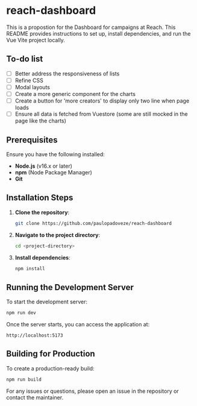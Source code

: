 # reach-dashboard
 This is a propostion for the Dashboard for campaigns at Reach. This README provides instructions to set up, install dependencies, and run the Vue Vite project locally.

## To-do list

 - [ ] Better address the responsiveness of lists
 - [ ] Refine CSS
 - [ ] Modal layouts
 - [ ] Create a more generic component for the charts
 - [ ] Create a button for 'more creators' to display only two line when page loads
 - [ ] Ensure all data is fetched from Vuestore (some are still mocked in the page like the charts)

## Prerequisites

Ensure you have the following installed:

- **Node.js** (v16.x or later)
- **npm** (Node Package Manager)
- **Git**



## Installation Steps

1. **Clone the repository**:

   ```bash
   git clone https://github.com/paulopadoveze/reach-dashboard
   ```

2. **Navigate to the project directory**:

   ```bash
   cd <project-directory>
   ```

3. **Install dependencies**:

   ```bash
   npm install
   ```

## Running the Development Server

To start the development server:

```bash
npm run dev
```


Once the server starts, you can access the application at:
```
http://localhost:5173
```

## Building for Production

To create a production-ready build:

```bash
npm run build
```


For any issues or questions, please open an issue in the repository or contact the maintainer.

